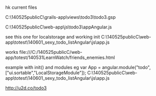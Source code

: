 hk current files

C:\140525publicC\grails-app\views\todo3\todo3.gsp

C:\140525publicC\web-app\js\todo3\appAngular.js

see this one for localstorage and working init
C:\140525publicC\web-app\totest\140601_sexy_todo_listAngular\js\app.js

works
file:///C:/140525publicC/web-app/totest/140531LearnWatch/friends_enemies.html


example with init() and modules eg var App = angular.module("todo",["ui.sortable","LocalStorageModule"]);
C:\140525publicC\web-app\totest\140601_sexy_todo_listAngular\js\app.js

http://u2d.co/todo3